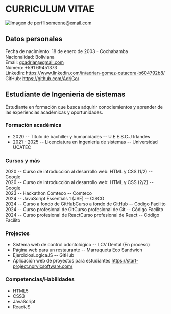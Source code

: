 # CURRICULUM VITAE

![Imagen de perfíl](https://scontent.cdninstagram.com/v/t51.2885-19/357660807_3546079635610044_7274478140486708961_n.jpg?stp=dst-jpg_s150x150&_nc_ht=scontent.cdninstagram.com&_nc_cat=100&_nc_ohc=UVynXSBjwV4Q7kNvgGLbSzo&edm=APs17CUBAAAA&ccb=7-5&oh=00_AYBXCVOMNHDpi2xlTgw4hK7py7ARgF_rCGU53GgpTlyyaQ&oe=66681B5D&_nc_sid=10d13b "Instagram")
someone@email.com
## Datos personales
Fecha de nacimiento: 18 de enero de 2003 - Cochabamba  
Nacionalidad: Boliviana  
Email: gcadrian@gmail.com  
Número: +591 69451373  
LinkedIn: https://www.linkedin.com/in/adrian-gomez-catacora-b604792b8/  
GitHub: https://github.com/AdrjGo/  

## Estudiante de Ingenieria de sistemas  
Estudiante en formación que busca adquirir conociemientos y aprender de las experiencias académicas y oportunidades. 

### Formación académica
* 2020 -- Título de bachiller y humanidades -- U.E E.S.C.J Irlandés
* 2021 - 2025 -- Licenciatura en ingenieria de sistemas -- Universidad UCATEC

### Cursos y más
2020 -- Curso de introducción al desarrollo web: HTML y CSS (1/2) -- Google  
2020 -- Curso de introducción al desarrollo web: HTML y CSS (2/2) -- Google  
2023 -- Hackathon Comteco -- Comteco  
2024 -- JavaScript Essentials 1 (JSE) -- CISCO  
2024 -- Curso a fondo de GitHubCurso a fondo de GitHub -- Código Facilito  
2024 -- Curso profesional de GitCurso profesional de Git -- Código Facilito  
2024 -- Curso profesional de ReactCurso profesional de React -- Código Facilito  

### Projectos
* Sistema web de control odontológico -- LCV Dental (En proceso)
* Página web para un restaurante -- Marraqueta Eco Sandwich
* EjerciciosLogicaJS -- GitHub
* Aplicación web de proyectos para estudiantes https://start-project.norvicsoftware.com/ 

### Competencias/Habilidades
* HTML5
* CSS3
* JavaScript
* ReactJS